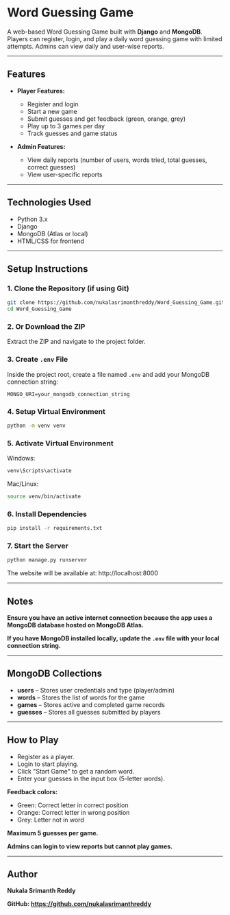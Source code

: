 # Word Guessing Game

A web-based Word Guessing Game built with **Django** and **MongoDB**. Players can register, login, and play a daily word guessing game with limited attempts. Admins can view daily and user-wise reports.

---

## Features

- **Player Features:**
  - Register and login
  - Start a new game
  - Submit guesses and get feedback (green, orange, grey)
  - Play up to 3 games per day
  - Track guesses and game status

- **Admin Features:**
  - View daily reports (number of users, words tried, total guesses, correct guesses)
  - View user-specific reports

---

## Technologies Used

- Python 3.x  
- Django  
- MongoDB (Atlas or local)  
- HTML/CSS for frontend  

---

## Setup Instructions

### 1. Clone the Repository (if using Git)
```bash
git clone https://github.com/nukalasrimanthreddy/Word_Guessing_Game.git
cd Word_Guessing_Game
```

### 2. Or Download the ZIP
Extract the ZIP and navigate to the project folder.

### 3. Create `.env` File  
Inside the project root, create a file named `.env` and add your MongoDB connection string:  
```env
MONGO_URI=your_mongodb_connection_string
```

### 4. Setup Virtual Environment
```bash
python -m venv venv
```

### 5. Activate Virtual Environment
Windows:
```bash
venv\Scripts\activate
```
Mac/Linux:
```bash
source venv/bin/activate
```

### 6. Install Dependencies
```bash
pip install -r requirements.txt
```

### 7. Start the Server
```bash
python manage.py runserver
```

The website will be available at: http://localhost:8000

---

## Notes
**Ensure you have an active internet connection because the app uses a MongoDB database hosted on MongoDB Atlas.**

**If you have MongoDB installed locally, update the `.env` file with your local connection string.**

---

## MongoDB Collections
- **users** – Stores user credentials and type (player/admin)
- **words** – Stores the list of words for the game
- **games** – Stores active and completed game records
- **guesses** – Stores all guesses submitted by players

---

## How to Play
- Register as a player.
- Login to start playing.
- Click "Start Game" to get a random word.
- Enter your guesses in the input box (5-letter words).
  
**Feedback colors:**
- Green: Correct letter in correct position
- Orange: Correct letter in wrong position
- Grey: Letter not in word
  
**Maximum 5 guesses per game.**

**Admins can login to view reports but cannot play games.**

---

## Author
**Nukala Srimanth Reddy**  

**GitHub: https://github.com/nukalasrimanthreddy**
